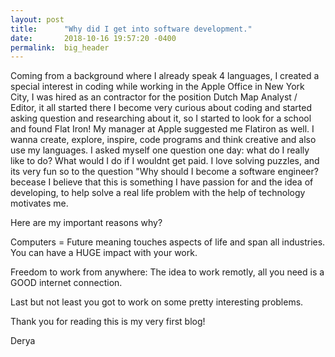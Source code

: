 ```yaml
---
layout: post
title:      "Why did I get into software development."
date:       2018-10-16 19:57:20 -0400
permalink:  big_header
---
```


Coming from a background where I already speak 4 languages, I created a special interest in coding while working in the  Apple Office in New York City, I was hired as an contractor for the position Dutch Map Analyst / Editor, it all started there I become very curious about coding and started asking question and researching about it, so I started to look for a school and found Flat Iron! My manager at Apple suggested me Flatiron as well. I wanna create, explore, inspire, code programs and think creative and also use my languages. I asked myself one question one day: what do I really like to do? What would I do if I wouldnt get paid. I love solving puzzles, and its very fun so to the question "Why should I become a software engineer? becease I believe that this is something I have passion for and the idea of developing, to help solve a real life problem with the help of technology motivates me. 

Here are my important reasons why?

Computers = Future meaning touches aspects of life and span all industries. You can have a HUGE impact with your work. 

Freedom to work from anywhere: The idea to work remotly, all you need is a GOOD internet connection. 

Last but not least you got to work on some pretty interesting problems. 

Thank you for reading this is my very first blog! 

Derya 


